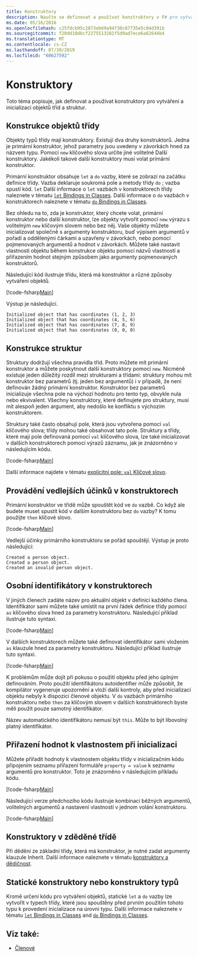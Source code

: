```yaml
---
title: Konstruktory
description: Naučte se definovat a používat konstruktory v F# pro vytváření a inicializaci objektů tříd a struktur.
ms.date: 05/16/2016
ms.openlocfilehash: c25fdcb95c2873eb69a94f30c87735e5c04d391b
ms.sourcegitcommit: f20dd18dbcf2275513281f5d9ad7ece6a62644b4
ms.translationtype: MT
ms.contentlocale: cs-CZ
ms.lasthandoff: 07/30/2019
ms.locfileid: "68627592"
---
```

# <a name="constructors"></a>Konstruktory

Toto téma popisuje, jak definovat a používat konstruktory pro vytváření a inicializaci objektů tříd a struktur.

## <a name="construction-of-class-objects"></a>Konstrukce objektů třídy

Objekty typů třídy mají konstruktory. Existují dva druhy konstruktorů. Jedna je primární konstruktor, jehož parametry jsou uvedeny v závorkách hned za názvem typu. Pomocí `new` klíčového slova určíte jiné volitelné Další konstruktory. Jakékoli takové další konstruktory musí volat primární konstruktor.

Primární konstruktor obsahuje `let` a `do` vazby, které se zobrazí na začátku definice třídy. Vazba deklaruje soukromá pole a metody třídy `do` ; vazba spustí kód. `let` Další informace o `let` vazbách v konstruktorech třídy naleznete v tématu [ `let` Bindings in Classes](let-bindings-in-classes.md). Další informace o `do` vazbách v konstruktorech naleznete v tématu [ `do` Bindings in Classes](do-bindings-in-classes.md).

Bez ohledu na to, zda je konstruktor, který chcete volat, primární konstruktor nebo další konstruktor, lze objekty vytvořit pomocí `new` výrazu s volitelným `new` klíčovým slovem nebo bez něj. Vaše objekty můžete inicializovat společně s argumenty konstruktoru, buď výpisem argumentů v pořadí a oddělenými čárkami a uzavřeny v závorkách, nebo pomocí pojmenovaných argumentů a hodnot v závorkách. Můžete také nastavit vlastnosti objektu během konstrukce objektu pomocí názvů vlastností a přiřazením hodnot stejným způsobem jako argumenty pojmenovaných konstruktorů.

Následující kód ilustruje třídu, která má konstruktor a různé způsoby vytváření objektů.

[!code-fsharp[Main](~/samples/snippets/fsharp/lang-ref-2/snippet3501.fs)]

Výstup je následující.

```console
Initialized object that has coordinates (1, 2, 3)
Initialized object that has coordinates (4, 5, 6)
Initialized object that has coordinates (7, 8, 9)
Initialized object that has coordinates (0, 0, 0)
```

## <a name="construction-of-structures"></a>Konstrukce struktur

Struktury dodržují všechna pravidla tříd. Proto můžete mít primární konstruktor a můžete poskytnout další konstruktory pomocí `new`. Nicméně existuje jeden důležitý rozdíl mezi strukturami a třídami: struktury mohou mít konstruktor bez parametrů (tj. jeden bez argumentů) i v případě, že není definován žádný primární konstruktor. Konstruktor bez parametrů inicializuje všechna pole na výchozí hodnotu pro tento typ, obvykle nula nebo ekvivalent. Všechny konstruktory, které definujete pro struktury, musí mít alespoň jeden argument, aby nedošlo ke konfliktu s výchozím konstruktorem.

Struktury také často obsahují pole, která jsou vytvořena pomocí `val` klíčového slova; třídy mohou také obsahovat tato pole. Struktury a třídy, které mají pole definovaná pomocí `val` klíčového slova, lze také inicializovat v dalších konstruktorech pomocí výrazů záznamu, jak je znázorněno v následujícím kódu.

[!code-fsharp[Main](~/samples/snippets/fsharp/lang-ref-2/snippet3502.fs)]

Další informace najdete v tématu [explicitní pole: `val` Klíčové slovo](explicit-fields-the-val-keyword.md).

## <a name="executing-side-effects-in-constructors"></a>Provádění vedlejších účinků v konstruktorech

Primární konstruktor ve třídě může spouštět kód ve `do` vazbě. Co když ale budete muset spustit kód v dalším konstruktoru bez `do` vazby? K tomu použijte `then` klíčové slovo.

[!code-fsharp[Main](~/samples/snippets/fsharp/lang-ref-2/snippet3503.fs)]

Vedlejší účinky primárního konstruktoru se pořád spouštějí. Výstup je proto následující:

```console
Created a person object.
Created a person object.
Created an invalid person object.
```

## <a name="self-identifiers-in-constructors"></a>Osobní identifikátory v konstruktorech

V jiných členech zadáte název pro aktuální objekt v definici každého člena. Identifikátor sami můžete také umístit na první řádek definice třídy pomocí `as` klíčového slova hned za parametry konstruktoru. Následující příklad ilustruje tuto syntaxi.

[!code-fsharp[Main](~/samples/snippets/fsharp/lang-ref-2/snippet3504.fs)]

V dalších konstruktorech můžete také definovat identifikátor sami vložením `as` klauzule hned za parametry konstruktoru. Následující příklad ilustruje tuto syntaxi.

[!code-fsharp[Main](~/samples/snippets/fsharp/lang-ref-2/snippet3505.fs)]

K problémům může dojít při pokusu o použití objektu před jeho úplným definováním. Proto použití identifikátoru autoidentifier může způsobit, že kompilátor vygeneruje upozornění a vloží další kontroly, aby před inicializací objektu nebyly k dispozici členové objektu. V `do` vazbách primárního konstruktoru nebo `then` za klíčovým slovem v dalších konstruktorech byste měli použít pouze samotný identifikátor.

Název automatického identifikátoru nemusí být `this`. Může to být libovolný platný identifikátor.

## <a name="assigning-values-to-properties-at-initialization"></a>Přiřazení hodnot k vlastnostem při inicializaci

Můžete přiřadit hodnoty k vlastnostem objektu třídy v inicializačním kódu připojením seznamu přiřazení formuláře `property = value` k seznamu argumentů pro konstruktor. Toto je znázorněno v následujícím příkladu kódu.

[!code-fsharp[Main](~/samples/snippets/fsharp/lang-ref-2/snippet3506.fs)]

Následující verze předchozího kódu ilustruje kombinaci běžných argumentů, volitelných argumentů a nastavení vlastností v jednom volání konstruktoru.

[!code-fsharp[Main](~/samples/snippets/fsharp/lang-ref-2/snippet3507.fs)]

## <a name="constructors-in-inherited-class"></a>Konstruktory v zděděné třídě

Při dědění ze základní třídy, která má konstruktor, je nutné zadat argumenty klauzule Inherit. Další informace naleznete v tématu [konstruktory a dědičnost](../inheritance.md#constructors-and-inheritance).

## <a name="static-constructors-or-type-constructors"></a>Statické konstruktory nebo konstruktory typů

Kromě určení kódu pro vytváření objektů, statické `let` a `do` vazby lze vytvořit v typech třídy, které jsou spouštěny před prvním použitím tohoto typu k provedení inicializace na úrovni typu. Další informace naleznete v tématu [ `let` Bindings in Classes](let-bindings-in-classes.md) and [ `do` Bindings in Classes](do-bindings-in-classes.md).

## <a name="see-also"></a>Viz také:

- [Členové](index.md)

